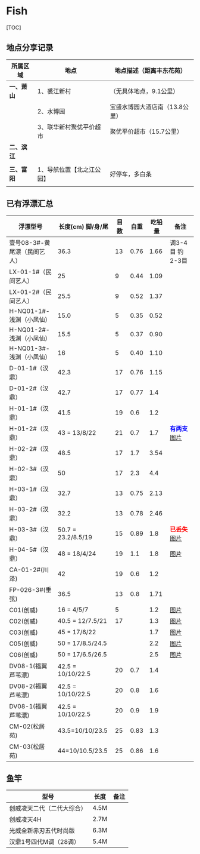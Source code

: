 # Fish

[TOC]

## 地点分享记录

| 所属区域     | 地点                      | 地点描述（距离丰东花苑）       |
| ------------ | ------------------------- | ------------------------------ |
| **一、萧山** | 1、裘江新村               | （无具体地点，9.1公里）        |
|              | 2、水博园                 | 宝盛水博园大酒店南（13.8公里） |
|              | 3、联华新村聚优平价超市   | 聚优平价超市（15.7公里）       |
| **二、滨江** |                           |                                |
|              |                           |                                |
| **三、富阳** | 1、导航位置【北之江公园】 | 好停车，多白条                 |
|              |                           |                                |

## 已有浮漂汇总

| 浮漂型号                     | 长度(cm) 脚/身/尾  | 目数 | 自重 | 吃铅量 | 备注                                                         |
| ---------------------------- | ------------------ | ---- | ---- | ------ | ------------------------------------------------------------ |
| 壹号08-3#-黄尾漂（民间艺人） | 36.3               | 13   | 0.76 | 1.66   | 调3-4目 钓2-3目                                              |
| LX-01-1#（民间艺人）         | 25                 | 9    | 0.44 | 1.09   |                                                              |
| LX-01-2#（民间艺人）         | 25.5               | 9    | 0.52 | 1.37   |                                                              |
| H-NQ01-1#-浅渊（小凤仙）     | 15.0               | 5    | 0.35 | 0.52   |                                                              |
| H-NQ01-2#-浅渊（小凤仙）     | 15.5               | 5    | 0.37 | 0.90   |                                                              |
| H-NQ01-3#-浅渊（小凤仙）     | 16                 | 5    | 0.40 | 1.10   |                                                              |
| D-01-1#（汉鼎）              | 42.3               | 17   | 0.76 | 1.15   |                                                              |
| D-01-2#（汉鼎）              | 42.7               | 17   | 0.77 | 1.4    |                                                              |
| H-01-1#（汉鼎）              | 41.5               | 19   | 0.6  | 1.2    |                                                              |
| H-01-2#（汉鼎）              | 43 = 13/8/22       | 21   | 0.7  | 1.7    | <span style="color:blue;font-weight:bold;">有两支</span> [图片](../Images/Fish/image-20231104201716237.png) |
| H-02-2#（汉鼎）              | 48.5               | 17   | 1.7  | 3.54   |                                                              |
| H-02-3#（汉鼎）              | 50                 | 17   | 2.3  | 4.4    |                                                              |
| H-03-1#（汉鼎）              | 32.7               | 13   | 0.75 | 2.13   |                                                              |
| H-03-2#（汉鼎）              | 32.2               | 13   | 0.78 | 2.46   |                                                              |
| H-03-3#（汉鼎）              | 50.7 = 23.2/8.5/19 | 15   | 0.89 | 1.8    | <span style="color:red;font-weight:bold;">已丢失</span> [图片](../Images/Fish/image-20231104204151997.png) |
| H-04-5#（汉鼎）              | 48 = 18/4/24       | 19   | 1.1  | 1.8    | [图片](../Images/Fish/image-20231104201932735.png)           |
| CA-01-2#(川泽)               | 42                 | 19   | 0.6  | 1.2    |                                                              |
| FP-026-3#(垂弦)              | 36.5               | 13   | 0.8  | 1.71   |                                                              |
| C01(创威)                    | 16 = 4/5/7         | 5    |      | 1.2    | [图片](../Images/Fish/image-20231104203307715.png)           |
| C02(创威)                    | 40.5 = 12/7.5/21   | 17   |      | 1.3    | [图片](../Images/Fish/image-20231104203452250.png)           |
| C03(创威)                    | 45 = 17/6/22       |      |      | 1.7    | [图片](../Images/Fish/image-20231104203513973.png)           |
| C05(创威)                    | 50 = 17/8.5/24.5   |      |      | 2.2    | [图片](../Images/Fish/image-20231104203614619.png)           |
| C06(创威)                    | 50 = 17/6.5/26.5   |      |      | 2.5    | [图片](../Images/Fish/image-20231104203704530.png)           |
| DV08-1(福翼芦苇漂)           | 42.5 = 10/10/22.5  | 20   | 0.7  | 1.4    |                                                              |
| DV08-2(福翼芦苇漂)           | 42.5 = 10/10/22.5  | 20   | 0.8  | 1.6    |                                                              |
| DV08-1(福翼芦苇漂)           | 42.5 = 10/10/22.5  | 20   | 0.9  | 1.9    |                                                              |
| CM-02(松居苑)                | 43.5=10/10/23.5    | 25   | 0.83 | 1.3    |                                                              |
| CM-03(松居苑)                | 44=10/10.5/23.5    | 25   | 0.86 | 1.6    |                                                              |

## 鱼竿

| 型号                       | 长度 | 备注 |
| -------------------------- | ---- | ---- |
| 创威凌天二代（二代大综合） | 4.5M |      |
| 创威凌天4H                 | 2.7M |      |
| 光威全新赤刃五代时尚版     | 6.3M |      |
| 汉鼎1号四代M调（28调）     | 5.4M |      |

